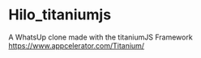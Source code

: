 # Hilo_titaniumjs

A WhatsUp clone made with the titaniumJS Framework https://www.appcelerator.com/Titanium/
